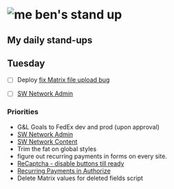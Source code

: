 # ![me](https://avatars2.githubusercontent.com/u/5232044?s=50&v=4) ben's stand up

## My daily stand-ups

## Tuesday

- [ ] Deploy [fix Matrix file upload bug](https://app.clickup.com/t/kmy6hj)
- [ ] [SW Network Admin](https://app.clickup.com/8537154/v/l/li/54890360?pr=12760709)


### Priorities 
    
- G&L Goals to FedEx dev and prod (upon approval)
- [SW Network Admin](https://app.clickup.com/8537154/v/l/li/54890360?pr=12760709)
- [SW Network Content](https://app.clickup.com/8537154/v/l/li/54892353?pr=12760709)
- Trim the fat on global styles
- figure out recurring payments in forms on every site.
- [ReCaptcha - disable buttons till ready](https://projects.madebyspeak.com/#/tasks/17598281)
- [Recurring Payments in Authorize](https://projects.madebyspeak.com/#/tasks/16411534)
- Delete Matrix values for deleted fields script
